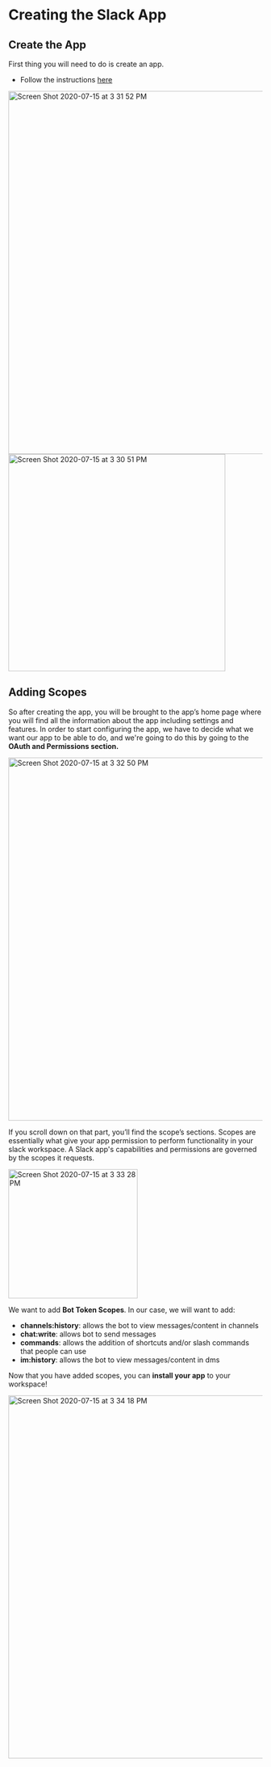# Creating the Slack App
## **Create the App**

 First thing you will need to do is create an app. 
 - Follow the instructions [here](https://api.slack.com/)
 
<img width="719" alt="Screen Shot 2020-07-15 at 3 31 52 PM" src="https://user-images.githubusercontent.com/66278476/87587629-56bd1f00-c6b0-11ea-880d-fb47234d9d50.png">

<img width="430" alt="Screen Shot 2020-07-15 at 3 30 51 PM" src="https://user-images.githubusercontent.com/66278476/87587526-34c39c80-c6b0-11ea-8d53-3d80f7961e2d.png">

## **Adding Scopes** 

So after creating the app, you will be brought to the app’s home page where you will find all the information about the app including settings and features. 
In order to start configuring the app, we have to decide what we want our app to be able to do, and we're going to do this by going to the **OAuth and Permissions section.**

<img width="719" alt="Screen Shot 2020-07-15 at 3 32 50 PM" src="https://user-images.githubusercontent.com/66278476/87587718-76ecde00-c6b0-11ea-848d-3e78840e0506.png">

If you scroll down on that part, you’ll find the scope’s sections. Scopes are essentially what give your app permission to perform functionality in your slack workspace. A Slack app's capabilities and permissions are governed by the scopes it requests.

<img width="256" alt="Screen Shot 2020-07-15 at 3 33 28 PM" src="https://user-images.githubusercontent.com/66278476/87587794-9257e900-c6b0-11ea-9592-6097530e7a37.png">

We want to add **Bot Token Scopes**. In our case, we will want to add:
- **channels:history**: allows the bot to view messages/content in channels
- **chat:write**: allows bot to send messages
- **commands**: allows the addition of shortcuts and/or slash commands that people can use
- **im:history**: allows the bot to view messages/content in dms

Now that you have added scopes, you can **install your app** to your workspace!


<img width="719" alt="Screen Shot 2020-07-15 at 3 34 18 PM" src="https://user-images.githubusercontent.com/66278476/87587864-af8cb780-c6b0-11ea-9574-c3f10686d95c.png">
